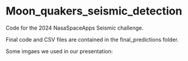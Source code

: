 # Moon_quakers_seismic_detection
Code for the 2024 NasaSpaceApps Seismic challenge.

Final code and CSV files are contained in the final_predictions folder.

Some imgaes we used in our presentation:

